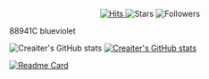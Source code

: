 <p align="center">
  <a href="https://hits.seeyoufarm.com">
    <img alt="Hits" src="https://hits.seeyoufarm.com/api/count/incr/badge.svg?url=https%3A%2F%2Fgithub.com%2Fcreaiter&count_bg=%23yellow&title_bg=%23555555&icon=&icon_color=%23E7E7E7&title=hits&edge_flat=false">
  </a>
  
  <img alt="Stars" src="https://img.shields.io/github/stars/creaiter?affiliations=COLLABORATOR&style=flat&color=informational">
  
  <img alt="Followers" src="https://img.shields.io/github/followers/creaiter?style=flat&color=88941C">
</p>
88941C
blueviolet

![Creaiter's GitHub stats](https://github-readme-stats.vercel.app/api?username=creaiter&theme=vue&show_icons=true&count_private=true)
[![Creaiter's GitHub stats](https://github-readme-stats.vercel.app/api?username=creaiter)](https://github.com/anuraghazra/github-readme-stats)

[![Readme Card](https://github-readme-stats.vercel.app/api/pin/?username=creaiter&repo=Linear-Quantization&show_owner=false&theme=vue)](https://github.com/creaiter/Linear-Quantization)


<!--
**creaiter/creaiter** is a ✨ _special_ ✨ repository because its `README.md` (this file) appears on your GitHub profile.

Here are some ideas to get you started:

- 🔭 I’m currently working on ...
- 🌱 I’m currently learning ...
- 👯 I’m looking to collaborate on ...
- 🤔 I’m looking for help with ...
- 💬 Ask me about ...
- 📫 How to reach me: ...
- 😄 Pronouns: ...
- ⚡ Fun fact: ...
-->
